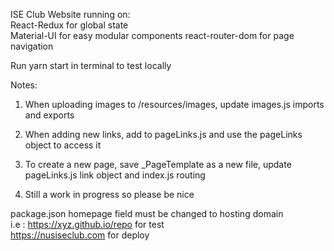 ISE Club Website running on:    
React-Redux for global state    
Material-UI for easy modular components 
react-router-dom for page navigation    

Run yarn start in terminal to test locally


Notes:  
1) When uploading images to /resources/images, update images.js imports and exports

1) When adding new links, add to pageLinks.js and use the pageLinks object to access it

1) To create a new page, save _PageTemplate as a new file, update pageLinks.js link object and index.js routing

1) Still a work in progress so please be nice

package.json homepage field must be changed to hosting domain   
i.e : https://xyz.github.io/repo for test   
https://nusiseclub.com for deploy
